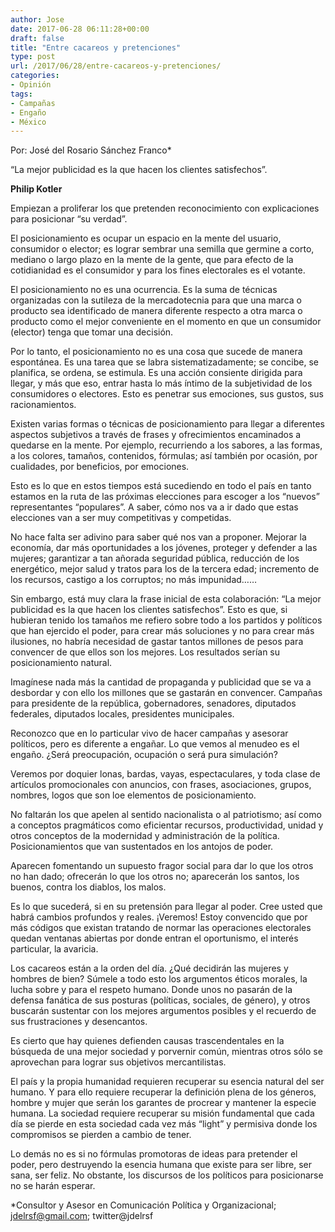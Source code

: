 ```yaml
---
author: Jose
date: 2017-06-28 06:11:28+00:00
draft: false
title: "Entre cacareos y pretenciones"
type: post
url: /2017/06/28/entre-cacareos-y-pretenciones/
categories:
- Opinión
tags:
- Campañas
- Engaño
- México
---
```



				

Por: José del Rosario Sánchez Franco*




“La mejor publicidad es la que hacen los clientes satisfechos”.




**Philip Kotler**


Empiezan a proliferar los que pretenden reconocimiento con explicaciones para posicionar “su verdad”.

El posicionamiento es ocupar un espacio en la mente del usuario, consumidor o elector; es lograr sembrar una semilla que germine a corto, mediano o largo plazo en la mente de la gente, que para efecto de la cotidianidad es el consumidor y para los fines electorales es el votante.

El posicionamiento no es una ocurrencia. Es la suma de técnicas organizadas con la sutileza de la mercadotecnia para que una marca o producto sea identificado de manera diferente respecto a otra marca o producto como el mejor conveniente en el momento en que un consumidor (elector) tenga que tomar una decisión.

Por lo tanto, el posicionamiento no es una cosa que sucede de manera espontánea. Es una tarea que se labra sistematizadamente; se concibe, se planifica, se ordena, se estimula. Es una acción consiente dirigida para llegar, y más que eso, entrar hasta lo más íntimo de la subjetividad de los consumidores o electores. Esto es penetrar sus emociones, sus gustos, sus racionamientos.

Existen varias formas o técnicas de posicionamiento para llegar a diferentes aspectos subjetivos a través de frases y ofrecimientos encaminados a quedarse en la mente. Por ejemplo, recurriendo a los sabores, a las formas, a los colores, tamaños, contenidos, fórmulas; así también por ocasión, por cualidades, por beneficios, por emociones.

Esto es lo que en estos tiempos está sucediendo en todo el país en tanto estamos en la ruta de las próximas elecciones para escoger a los “nuevos” representantes “populares”. A saber, cómo nos va a ir dado que estas elecciones van a ser muy competitivas y competidas.

No hace falta ser adivino para saber qué nos van a proponer. Mejorar la economía, dar más oportunidades a los jóvenes, proteger y defender a las mujeres; garantizar a tan añorada seguridad pública, reducción de los energético, mejor salud y tratos para los de la tercera edad; incremento de los recursos, castigo a los corruptos; no más impunidad……

Sin embargo, está muy clara la frase inicial de esta colaboración: “La mejor publicidad es la que hacen los clientes satisfechos”. Esto es que, si hubieran tenido los tamaños me refiero sobre todo a los partidos y políticos que han ejercido el poder, para crear más soluciones y no para crear más ilusiones, no habría necesidad de gastar tantos millones de pesos para convencer de que ellos son los mejores. Los resultados serían su posicionamiento natural.

Imagínese nada más la cantidad de propaganda y publicidad que se va a desbordar y con ello los millones que se gastarán en convencer. Campañas para presidente de la república, gobernadores, senadores, diputados federales, diputados locales, presidentes municipales.

Reconozco que en lo particular vivo de hacer campañas y asesorar políticos, pero es diferente a engañar. Lo que vemos al menudeo es el engaño. ¿Será preocupación, ocupación o será pura simulación?

Veremos por doquier lonas, bardas, vayas, espectaculares, y toda clase de artículos promocionales con anuncios, con frases, asociaciones, grupos, nombres, logos que son loe elementos de posicionamiento.

No faltarán los que apelen al sentido nacionalista o al patriotismo; así como a conceptos pragmáticos como eficientar recursos, productividad, unidad y otros conceptos de la modernidad y administración de la política. Posicionamientos que van sustentados en los antojos de poder.

Aparecen fomentando un supuesto fragor social para dar lo que los otros no han dado; ofrecerán lo que los otros no; aparecerán los santos, los buenos, contra los diablos, los malos.

Es lo que sucederá, si en su pretensión para llegar al poder. Cree usted que habrá cambios profundos y reales. ¡Veremos! Estoy convencido que por más códigos que existan tratando de normar las operaciones electorales quedan ventanas abiertas por donde entran el oportunismo, el interés particular, la avaricia.

Los cacareos están a la orden del día. ¿Qué decidirán las mujeres y hombres de bien? Súmele a todo esto los argumentos éticos morales, la lucha sobre y para el respeto humano. Donde unos no pasarán de la defensa fanática de sus posturas (políticas, sociales, de género), y otros buscarán sustentar con los mejores argumentos posibles y el recuerdo de sus frustraciones y desencantos.

Es cierto que hay quienes defienden causas trascendentales en la búsqueda de una mejor sociedad y porvernir común, mientras otros sólo se aprovechan para lograr sus objetivos mercantilistas.

El país y la propia humanidad requieren recuperar su esencia natural del ser humano. Y para ello requiere recuperar la definición plena de los géneros, hombre y mujer que serán los garantes de procrear y mantener la especie humana. La sociedad requiere recuperar su misión fundamental que cada día se pierde en esta sociedad cada vez más “light” y permisiva donde los compromisos se pierden a cambio de tener.

Lo demás no es si no fórmulas promotoras de ideas para pretender el poder, pero destruyendo la esencia humana que existe para ser libre, ser sana, ser feliz. No obstante, los discursos de los políticos para posicionarse no se harán esperar.

*Consultor y Asesor en Comunicación Política y Organizacional; jdelrsf@gmail.com; twitter@jdelrsf		
